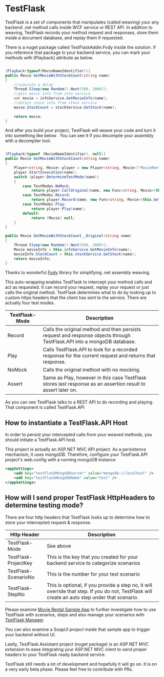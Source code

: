 # TestFlask

TestFlask is a set of components that manipulates (called weaving) your any backend .net method calls inside WCF service or REST API. In addition to weaving, TestFlask records your method request and responses, store them inside a document database, and replay them if requested. 

There is a nuget package called TestFlaskAddin.Fody inside the solution. If you reference that package in your backend service, you can mark your methods with [Playback] attribute as below.

```csharp

[Playback(typeof(MovieNameIdentifier))]
public Movie GetMovieWithStockCount(string name)
{
    //simulate a delay
    Thread.Sleep(new Random().Next(500, 2000));
    //gets movie info from info service
    var movie = infoService.GetMovieInfo(name);
    //obtain stock info from stock service
    movie.StockCount = stockService.GetStock(name);
    
    return movie;
}

```

And after you build your project, TestFlask will weave your code and turn it into something like below . You can see it if you decompile your assembly with a decompiler tool. 

```csharp

[Playback(typeof (MovieNameIdentifier), null)]
public Movie GetMovieWithStockCount(string name)
{
    Player<string, Movie> player = new Player<string, Movie>("MovieRental.Models.Movie MovieRental.Business.RentalManager::GetMovieWithStockCount(System.String)", (IRequestIdentifier<string>) new MovieNameIdentifier(), (IResponseIdentifier<Movie>) null);
    player.StartInvocation(name);
    switch (player.DetermineTestMode(name))
    {
        case TestModes.NoMock:
            return player.CallOriginal(name, new Func<string, Movie>(this.GetMovieWithStockCount__Original));
        case TestModes.Record:
            return player.Record(name, new Func<string, Movie>(this.GetMovieWithStockCount__Original));
        case TestModes.Play:
            return player.Play(name);
        default:
            return (Movie) null;
    }
}

public Movie GetMovieWithStockCount__Original(string name)
{
    Thread.Sleep(new Random().Next(500, 2000));
    Movie movieInfo = this.infoService.GetMovieInfo(name);
    movieInfo.StockCount = this.stockService.GetStock(name);
    return movieInfo;
}
```
Thanks to wonderful [Fody](https://github.com/Fody/Fody) library for simplifying .net assembly weaving.

This auto-wrapping enables TestFlask to intercept your method calls and act as requested. It can record your request, replay your request or just calls the original method. TestFlask determines what to do by looking up to custom https headers that the client has sent to the service. There are actually four test modes. 

TestFlask-Mode  | Description
------------- | -------------
Record | Calls the original method and then persists request and response objects through TestFlask.API into a mongoDB database.
Play | Calls TestFlask.API to look for a recorded response for the current request and returns that response.
NoMock | Calls the original method with no mocking.
Assert | Same as Play, however in this case TestFlask stores last response as an assertion result to assert later on.

As you can see TestFlask talks to a REST API to do recording and playing. That component is called TestFlask.API

## How to instantiate a TestFlask.API Host

In order to persist your intercepted calls from your weaved methods, you should initiate a TestFlask.API host. 

This project is actually an ASP.NET MVC API project. As a persistence mechanism, it uses mongoDB. Therefore, configure your TestFlask.API project's web.config with a running mongoDB instance

```xml
<appSettings>
    <add key="testFlaskMongoDbServer" value="mongodb://localhost" />
    <add key="testFlaskMongoDbName" value="test" />
</appSettings>
```
## How will I send proper TestFlask HttpHeaders to determine testing mode?

There are four http headers that TestFlask looks up to determine how to store your intercepted request & response.

Http Header  | Description
------------ | -------------
TestFlask-Mode | See above
TestFlask-ProjectKey | This is the key that you created for your backend service to categorize scenarios
TestFlask-ScenarioNo | This is the number for your test scenario
TestFlask-StepNo | This is optional, if you provide a step no, it will override that step. If you do not, TestFlask will create an auto step under that scenario.

Please examine [Movie Rental Sample App](https://github.com/FatihSahin/test-flask-sample) to further investigate how to use TestFlask with scenarios, steps and also manage your scenarios with [TestFlask Manager](https://github.com/FatihSahin/test-flask-web). 

You can also examine a SoapUI project inside that sample app to trigger your backend without UI.

Lastly, TestFlask.Assistant project (nuget package) is an ASP.NET MVC extension to ease integrating your ASP.NET MVC client to send proper headers to your TestFlask ready backend service.

TestFlask still needs a lot of development and hopefully it will go on. It is on a very early beta phase. Please feel free to contribute with PRs.

